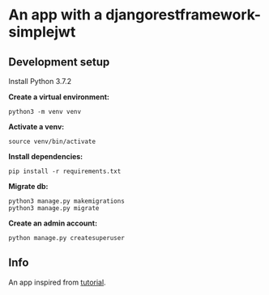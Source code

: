 # An app with a djangorestframework-simplejwt

## Development setup
Install Python 3.7.2

**Create a virtual environment:**

`python3 -m venv venv`

**Activate a venv:**

`source venv/bin/activate`

**Install dependencies:**

`pip install -r requirements.txt`

**Migrate db:**

`python3 manage.py makemigrations` <br/>
`python3 manage.py migrate`

**Create an admin account:**

`python manage.py createsuperuser`

## Info

An app inspired from [tutorial](https://simpleisbetterthancomplex.com/tutorial/2018/12/19/how-to-use-jwt-authentication-with-django-rest-framework.html).